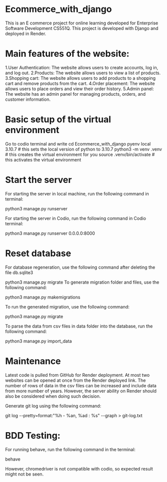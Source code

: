 # Ecommerce_with_django
This is an E commerce project for online learning developed for Enterprise Software Development CS551Q.
This project is developed with Django and deployed in Render.

# Main features of the website:


1.User Authentication: The website allows users to create accounts, log in, and log out.
2.Products: The website allows users to view a list of products.
3.Shopping cart: The website allows users to add products to a shopping cart and remove products from the cart.
4.Order placement: The website allows users to place orders and view their order history.
5.Admin panel: The website has an admin panel for managing products, orders, and customer information.

# Basic setup of the virtual environment

Go to codio terminal and write cd Ecommerce_with_django
pyenv local 3.10.7 # this sets the local version of python to 3.10.7
python3 -m venv .venv # this creates the virtual environment for you
source .venv/bin/activate # this activates the virtual environment

# Start the server
For starting the server in local machine, run the following command in terminal:

python3 manage.py runserver

For starting the server in Codio, run the following command in Codio terminal:

python3 manage.py runserver 0.0.0.0:8000

# Reset database
For database regeneration, use the following command after deleting the file db.sqlite3

python3 manage.py migrate
To generate migration folder and files, use the following command:

python3 manage.py makemigrations

To run the generated migration, use the following command:

python3 manage.py migrate

To parse the data from csv files in data folder into the database, run the following command:

python3 manage.py import_data

# Maintenance

Latest code is pulled from GitHub for Render deployment.
At most two websites can be opened at once from the Render deployed link.
The number of rows of data in the csv files can be increased and include data from more number of years.
However, the server ability on Render should also be considered when doing such decision.

Generate git log using the following command:

git log --pretty=format:"%h - %an, %ad : %s" --graph > git-log.txt

# BDD Testing:

For running behave, run the following command in the terminal:

behave

However, chromedriver is not compatible with codio, so expected result might not be seen.